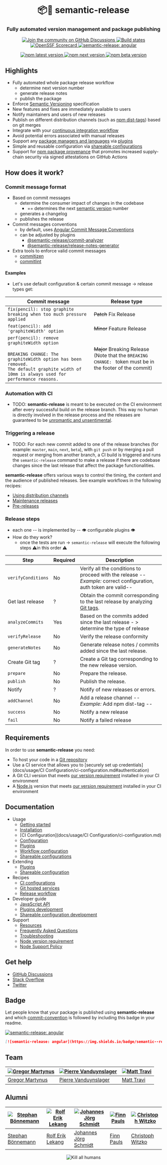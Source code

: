 <h1 align="center" style="border-bottom: none;">📦🚀 semantic-release</h1>
<h3 align="center">Fully automated version management and package publishing</h3>
<p align="center">
  <a href="https://github.com/semantic-release/semantic-release/discussions">
    <img alt="Join the community on GitHub Discussions" src="https://img.shields.io/badge/Join%20the%20community-on%20GitHub%20Discussions-blue">
  </a>
  <a href="https://github.com/semantic-release/semantic-release/actions/workflows/test.yml">
    <img alt="Build states" src="https://github.com/semantic-release/semantic-release/actions/workflows/test.yml/badge.svg">
  </a>
  <a href="https://securityscorecards.dev/viewer/?uri=github.com/semantic-release/semantic-release">
    <img alt="OpenSSF Scorecard" src="https://api.securityscorecards.dev/projects/github.com/semantic-release/semantic-release/badge">
  </a>
  <a href="#badge">
    <img alt="semantic-release: angular" src="https://img.shields.io/badge/semantic--release-angular-e10079?logo=semantic-release">
  </a>
</p>
<p align="center">
  <a href="https://www.npmjs.com/package/semantic-release">
    <img alt="npm latest version" src="https://img.shields.io/npm/v/semantic-release/latest.svg">
  </a>
  <a href="https://www.npmjs.com/package/semantic-release">
    <img alt="npm next version" src="https://img.shields.io/npm/v/semantic-release/next.svg">
  </a>
  <a href="https://www.npmjs.com/package/semantic-release">
    <img alt="npm beta version" src="https://img.shields.io/npm/v/semantic-release/beta.svg">
  </a>
</p>

## Highlights

- Fully automated whole package release workflow
  - determine next version number
  - generate release notes
  - publish the package
- Enforce [Semantic Versioning](https://semver.org) specification
- New features and fixes are immediately available to users
- Notify maintainers and users of new releases
- Publish on different distribution channels (such as [npm dist-tags](https://docs.npmjs.com/cli/dist-tag)) based on git merges
- Integrate with your [continuous integration workflow](docs/recipes/release-workflow/README.md#ci-configurations)
- Avoid potential errors associated with manual releases
- Support any [package managers and languages](docs/recipes/release-workflow/README.md#package-managers-and-languages) via [plugins](docs/usage/plugins/plugins.md)
- Simple and reusable configuration via [shareable configurations](docs/usage/shareableConfigurations/shareable-configurations.md)
- Support for [npm package provenance](https://github.com/semantic-release/npm#npm-provenance) that promotes increased supply-chain security via signed attestations on GitHub Actions

## How does it work?

### Commit message format

* Based on commit messages  
  * determine the consumer impact of changes in the codebase
    * == determines the next [semantic version](https://semver.org) number
  * generates a changelog
  * publishes the release
* Commit messages conventions
  * by default, uses [Angular Commit Message Conventions](https://github.com/angular/angular/blob/master/CONTRIBUTING.md#-commit-message-format)
  * can be adjusted by plugins
    * [@semantic-release/commit-analyzer](https://github.com/semantic-release/commit-analyzer#options)
    * [@semantic-release/release-notes-generator](https://github.com/semantic-release/release-notes-generator#options)
* Extra tools to enforce valid commit messages
  * [commitizen](https://github.com/commitizen/cz-cli)
  * [commitlint](https://github.com/conventional-changelog/commitlint)
#### Examples
* Let's use default configuration & certain commit message -> release types get:

| Commit message                                                                                                                                                                                   | Release type                                                                                                    |
| ------------------------------------------------------------------------------------------------------------------------------------------------------------------------------------------------ | --------------------------------------------------------------------------------------------------------------- |
| `fix(pencil): stop graphite breaking when too much pressure applied`                                                                                                                             | ~~Patch~~ Fix Release                                                                                           |
| `feat(pencil): add 'graphiteWidth' option`                                                                                                                                                       | ~~Minor~~ Feature Release                                                                                       |
| `perf(pencil): remove graphiteWidth option`<br><br>`BREAKING CHANGE: The graphiteWidth option has been removed.`<br>`The default graphite width of 10mm is always used for performance reasons.` | ~~Major~~ Breaking Release <br /> (Note that the `BREAKING CHANGE: ` token must be in the footer of the commit) |

### Automation with CI
* TODO:
**semantic-release** is meant to be executed on the CI environment after every successful build on the release branch.
This way no human is directly involved in the release process and the releases are guaranteed to be [unromantic and unsentimental](https://github.com/dominictarr/sentimental-versioning#readme).

### Triggering a release
* TODO:
For each new commit added to one of the release branches (for example: `master`, `main`, `next`, `beta`), with `git push` or by merging a pull request or merging from another branch, a CI build is triggered and runs the `semantic-release` command to make a release if there are codebase changes since the last release that affect the package functionalities.

**semantic-release** offers various ways to control the timing, the content and the audience of published releases.
See example workflows in the following recipes:

- [Using distribution channels](docs/recipes/release-workflow/distribution-channels.md#publishing-on-distribution-channels)
- [Maintenance releases](docs/recipes/release-workflow/maintenance-releases.md#publishing-maintenance-releases)
- [Pre-releases](docs/recipes/release-workflow/pre-releases.md#publishing-pre-releases)

### Release steps
* each one -- is implemented by -- 👁️ configurable plugins 👁️
* How do they work?
  * once the tests are run -> `semantic-release` will execute the following steps ⚠️in this order ⚠️ 

| Step               | Required | Description                                                                                                                     |
|--------------------|----------|---------------------------------------------------------------------------------------------------------------------------------|
| `verifyConditions` | No       | Verify all the conditions to proceed with the release -- _Example:_ correct configuration, auth token are valid--               |
| Get last release   | ?        | Obtain the commit corresponding to the last release by analyzing [Git tags](https://git-scm.com/book/en/v2/Git-Basics-Tagging). |
| `analyzeCommits`   | Yes      | Based on the commits added since the last release - > determine the type of release                                             |
| `verifyRelease`    | No       | Verify the release conformity                                                                                                   |
| `generateNotes`    | No       | Generate release notes / commits added since the last release.                                                                  |
| Create Git tag     | ?        | Create a Git tag corresponding to the new release version.                                                                      |
| `prepare`          | No       | Prepare the release.                                                                                                            |
| `publish`          | No       | Publish the release.                                                                                                            |
| Notify             | ?        | Notify of new releases or errors.                                                                                               |
| `addChannel`       | No       | Add a release channel -- _Example:_ Add npm dist-tag --                                                                         |
| `success`          | No       | Notify a new release                                                                                                            |
| `fail`             | No       | Notify a failed release                                                                                                         |


## Requirements

In order to use **semantic-release** you need:

- To host your code in a [Git repository](https://git-scm.com)
- Use a CI service that allows you to [securely set up credentials](docs/usage/CI Configuration/ci-configuration.md#authentication)
- A Git CLI version that meets [our version requirement](docs/support/git-version.md) installed in your CI environment
- A [Node.js](https://nodejs.org) version that meets [our version requirement](docs/support/node-version.md) installed in your CI environment

## Documentation

- Usage
  - [Getting started](docs/usage/GettingStarted/getting-started.md)
  - [Installation](docs/usage/Installation/installation.md)
  - [CI Configuration](docs/usage/CI Configuration/ci-configuration.md)
  - [Configuration](docs/usage/Configuration/configuration.md#configuration)
  - [Plugins](docs/usage/plugins/plugins.md)
  - [Workflow configuration](docs/usage/workflow-configuration.md)
  - [Shareable configurations](docs/usage/shareableConfigurations/shareable-configurations.md)
- Extending
  - [Plugins](docs/extending/plugins/plugins-list.md)
  - [Shareable configuration](docs/extending/shareable-configurations-list.md)
- Recipes
  - [CI configurations](docs/recipes/ci-configurations/README.md)
  - [Git hosted services](docs/recipes/git-hosted-services/README.md)
  - [Release workflow](docs/recipes/release-workflow/README.md)
- Developer guide
  - [JavaScript API](docs/developer-guide/js-api.md)
  - [Plugins development](docs/developer-guide/plugin.md)
  - [Shareable configuration development](docs/developer-guide/shareable-configuration.md)
- Support
  - [Resources](docs/support/resources.md)
  - [Frequently Asked Questions](docs/support/FAQ.md)
  - [Troubleshooting](docs/support/troubleshooting.md)
  - [Node version requirement](docs/support/node-version.md)
  - [Node Support Policy](docs/support/node-support-policy.md)

## Get help

- [GitHub Discussions](https://github.com/semantic-release/semantic-release/discussions)
- [Stack Overflow](https://stackoverflow.com/questions/tagged/semantic-release)
- [Twitter](https://twitter.com/SemanticRelease)

## Badge

Let people know that your package is published using **semantic-release** and which [commit-convention](#commit-message-format) is followed by including this badge in your readme.

[![semantic-release: angular](https://img.shields.io/badge/semantic--release-angular-e10079?logo=semantic-release)](https://github.com/semantic-release/semantic-release)

```md
[![semantic-release: angular](https://img.shields.io/badge/semantic--release-angular-e10079?logo=semantic-release)](https://github.com/semantic-release/semantic-release)
```

## Team

| [![Gregor Martynus](https://github.com/gr2m.png?size=100)](https://github.com/gr2m) | [![Pierre Vanduynslager](https://github.com/pvdlg.png?size=100)](https://github.com/pvdlg) | [![Matt Travi](https://github.com/travi.png?size=100)](https://github.com/travi) |
| ----------------------------------------------------------------------------------- | ------------------------------------------------------------------------------------------ | -------------------------------------------------------------------------------- |
| [Gregor Martynus](https://github.com/gr2m)                                          | [Pierre Vanduynslager](https://github.com/pvdlg)                                           | [Matt Travi](https://github.com/travi)                                           |

## Alumni

| [![Stephan Bönnemann](https://github.com/boennemann.png?size=100)](https://github.com/boennemann) | [![Rolf Erik Lekang](https://github.com/relekang.png?size=100)](https://github.com/relekang) | [![Johannes Jörg Schmidt](https://github.com/jo.png?size=100)](https://github.com/jo) | [![Finn Pauls](https://github.com/finnp.png?size=100)](https://github.com/finnp) | [![Christoph Witzko](https://github.com/christophwitzko.png?size=100)](https://github.com/christophwitzko) |
| ------------------------------------------------------------------------------------------------- | -------------------------------------------------------------------------------------------- | ------------------------------------------------------------------------------------- | -------------------------------------------------------------------------------- | ---------------------------------------------------------------------------------------------------------- |
| [Stephan Bönnemann](https://github.com/boennemann)                                                | [Rolf Erik Lekang](https://github.com/relekang)                                              | [Johannes Jörg Schmidt](https://github.com/jo)                                        | [Finn Pauls](https://github.com/finnp)                                           | [Christoph Witzko](https://github.com/christophwitzko)                                                     |

<p align="center">
  <img alt="Kill all humans" src="media/bender.png">
</p>
